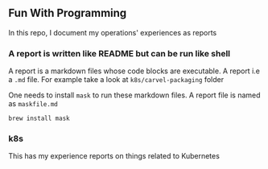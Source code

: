## Fun With Programming
In this repo, I document my operations' experiences as reports

### A report is written like README but can be run like shell 
A report is a markdown files whose code blocks are executable. A report i.e a `.md` file.
For example take a look at `k8s/carvel-packaging` folder

One needs to install `mask` to run these markdown files. A report file is named as `maskfile.md`

```shell
brew install mask
```

### k8s
This has my experience reports on things related to Kubernetes